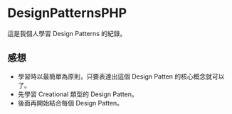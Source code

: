 # DesignPatternsPHP

這是我個人學習 Design Patterns 的紀錄。

## 感想

- 學習時以最簡單為原則，只要表達出這個 Design Patten 的核心概念就可以了。
- 先學習 Creational 類型的 Design Patten。
- 後面再開始結合每個 Design Patten。
